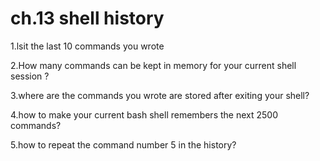 #  ch.13 shell history
1.lsit the last 10 commands you wrote

2.How many commands can be kept in memory for your current shell session ?

3.where are the commands you wrote are stored after exiting your shell?

4.how to make your current bash shell remembers the next 2500 commands?

5.how to repeat the command number 5 in the history?
